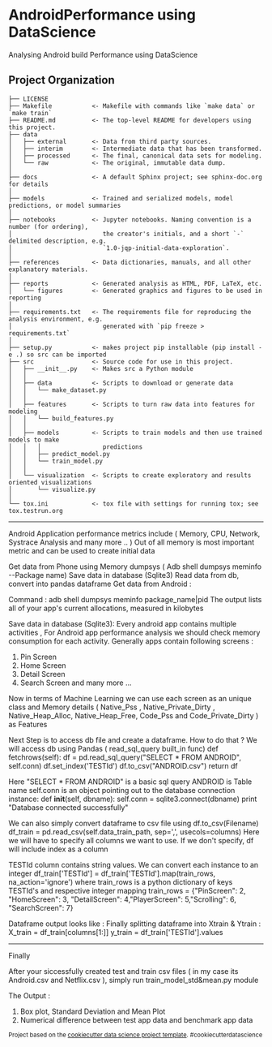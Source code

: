 AndroidPerformance using DataScience
==============================

Analysing Android build Performance using DataScience

Project Organization
------------

    ├── LICENSE
    ├── Makefile           <- Makefile with commands like `make data` or `make train`
    ├── README.md          <- The top-level README for developers using this project.
    ├── data
    │   ├── external       <- Data from third party sources.
    │   ├── interim        <- Intermediate data that has been transformed.
    │   ├── processed      <- The final, canonical data sets for modeling.
    │   └── raw            <- The original, immutable data dump.
    │
    ├── docs               <- A default Sphinx project; see sphinx-doc.org for details
    │
    ├── models             <- Trained and serialized models, model predictions, or model summaries
    │
    ├── notebooks          <- Jupyter notebooks. Naming convention is a number (for ordering),
    │                         the creator's initials, and a short `-` delimited description, e.g.
    │                         `1.0-jqp-initial-data-exploration`.
    │
    ├── references         <- Data dictionaries, manuals, and all other explanatory materials.
    │
    ├── reports            <- Generated analysis as HTML, PDF, LaTeX, etc.
    │   └── figures        <- Generated graphics and figures to be used in reporting
    │
    ├── requirements.txt   <- The requirements file for reproducing the analysis environment, e.g.
    │                         generated with `pip freeze > requirements.txt`
    │
    ├── setup.py           <- makes project pip installable (pip install -e .) so src can be imported
    ├── src                <- Source code for use in this project.
    │   ├── __init__.py    <- Makes src a Python module
    │   │
    │   ├── data           <- Scripts to download or generate data
    │   │   └── make_dataset.py
    │   │
    │   ├── features       <- Scripts to turn raw data into features for modeling
    │   │   └── build_features.py
    │   │
    │   ├── models         <- Scripts to train models and then use trained models to make
    │   │   │                 predictions
    │   │   ├── predict_model.py
    │   │   └── train_model.py
    │   │
    │   └── visualization  <- Scripts to create exploratory and results oriented visualizations
    │       └── visualize.py
    │
    └── tox.ini            <- tox file with settings for running tox; see tox.testrun.org


--------

Android Application performance metrics include ( Memory, CPU, Network, Systrace Analysis and many more .. ) Out of all memory is most important metric and can be used to create initial data

Get data from Phone using Memory dumpsys ( Adb shell dumpsys meminfo --Package name)
Save data in database (Sqlite3)
Read data from db, convert into pandas dataframe
Get data from Android :

Command : adb shell dumpsys meminfo package_name|pid
The output lists all of your app's current allocations, measured in kilobytes

Save data in database (Sqlite3):
Every android app contains multiple activities , For Android app performance analysis we should check memory consumption for each activity. Generally apps contain following screens :
1. Pin Screen 
2. Home Screen 
3. Detail Screen
4. Search Screen
and many more ...

Now in terms of Machine Learning we can use each screen as an unique class and Memory details ( Native_Pss , Native_Private_Dirty , Native_Heap_Alloc, Native_Heap_Free, Code_Pss and Code_Private_Dirty ) as Features

Next Step is to access db file and create a dataframe. How to do that ?
We will access db using Pandas ( read_sql_query built_in func)
def fetchrows(self):
    df = pd.read_sql_query("SELECT * FROM ANDROID", self.conn)
    df.set_index('TESTId')
    df.to_csv("ANDROID.csv")
    return df

Here "SELECT * FROM ANDROID" is a basic sql query
ANDROID is Table name
self.conn is an object pointing out to the database connection instance:
def __init__(self, dbname):
    self.conn = sqlite3.connect(dbname)
    print "Database connected successfully"

We can also simply convert dataframe to csv file using df.to_csv(Filename)
df_train = pd.read_csv(self.data_train_path, sep=',', usecols=columns)
Here we will have to specify all columns we want to use. If we don't specify, df will include index as a column

TESTId column contains string values. We can convert each instance to an integer
df_train['TESTId'] = df_train['TESTId'].map(train_rows, na_action='ignore') where train_rows
is a python dictionary of keys TESTId's and respective integer mapping
train_rows = {"PinScreen": 2, "HomeScreen": 3, "DetailScreen": 4,"PlayerScreen": 5,"Scrolling": 6, "SearchScreen": 7}

Dataframe output looks like :
Finally splitting dataframe into Xtrain & Ytrain :
X_train = df_train[columns[1:]]
y_train = df_train['TESTId'].values

--------

Finally 

After your siccessfully created test and train csv files ( in my case its Android.csv and Netflix.csv ), simply run train_model_std&mean.py module

The Output :
1. Box plot, Standard Deviation and Mean Plot
2. Numerical difference between test app data and benchmark app data 

<p><small>Project based on the <a target="_blank" href="https://drivendata.github.io/cookiecutter-data-science/">cookiecutter data science project template</a>. #cookiecutterdatascience</small></p>
